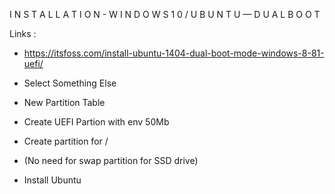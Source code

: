 I N S T A L L A T I O N  -  W I N D O W S  1 0  /   U B U N T U   —  D U A L   B O O T

Links : 

- https://itsfoss.com/install-ubuntu-1404-dual-boot-mode-windows-8-81-uefi/




- Select Something Else
- New Partition Table
- Create UEFI Partion with env 50Mb
- Create partition for /
- (No need for swap partition for SSD drive)
- Install Ubuntu
